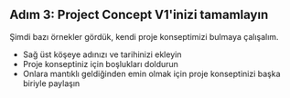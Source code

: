 ## Adım 3: Project Concept V1'inizi tamamlayın

Şimdi bazı örnekler gördük, kendi proje konseptimizi bulmaya çalışalım.

- Sağ üst köşeye adınızı ve tarihinizi ekleyin
- Proje konseptiniz için boşlukları doldurun
- Onlara mantıklı geldiğinden emin olmak için proje konseptinizi başka biriyle paylaşın
